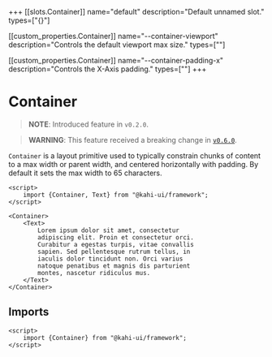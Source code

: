 +++
[[slots.Container]]
name="default"
description="Default unnamed slot."
types=["{}"]

[[custom_properties.Container]]
name="--container-viewport"
description="Controls the default viewport max size."
types=["<length>"]

[[custom_properties.Container]]
name="--container-padding-x"
description="Controls the X-Axis padding."
types=["<length>"]
+++

# Container

> **NOTE**: Introduced feature in `v0.2.0`.

> **WARNING**: This feature received a breaking change in [`v0.6.0`](../migrations/0.5.x-to-0.6.x.md).

`Container` is a layout primitive used to typically constrain chunks of content to a max width or parent width, and centered horizontally with padding. By default it sets the max width to 65 characters.

```svelte {title="Container Preview" mode="repl"}
<script>
    import {Container, Text} from "@kahi-ui/framework";
</script>

<Container>
    <Text>
        Lorem ipsum dolor sit amet, consectetur
        adipiscing elit. Proin et consectetur orci.
        Curabitur a egestas turpis, vitae convallis
        sapien. Sed pellentesque rutrum tellus, in
        iaculis dolor tincidunt non. Orci varius
        natoque penatibus et magnis dis parturient
        montes, nascetur ridiculus mus.
    </Text>
</Container>
```

## Imports

```svelte {title="Container Imports"}
<script>
    import {Container} from "@kahi-ui/framework";
</script>
```
